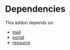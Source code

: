 # Dependencies

This addon depends on:

- [mail](../../odoo-bringout-oca-ocb-mail)
- [portal](../../odoo-bringout-oca-ocb-portal)
- [resource](../../odoo-bringout-oca-ocb-resource)
